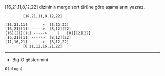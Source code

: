 [16,21,11,8,12,22] dizininin merge sort türüne göre aşamalarını yazınız.


```
		[16,21,11,8,12,22]
     
[16,21,11]	----->	[8,12,22]
[16,21][11] ----->	[8,12][22]
[16][21][11] ----->		|	[8][12][22]
[16,21][11] ----->	[8,12][22]
[11,16,21]	----->	[8,12,22]
		[8,11,12,16,21,22]
```

___





* Big-O gösterimini 

```
O(nlogn)
```